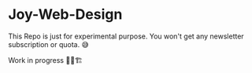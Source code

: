 # Joy-Web-Design
This Repo is just for experimental purpose. You won't get any newsletter subscription or quota. :sweat_smile:

Work in progress :construction_worker_man::building_construction:

<!--Click [here](https://joykishansharma.github.io/Joy-Web-Design/) to take a look. -->
